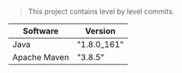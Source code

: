 > This project contains level by level commits.

| Software     | Version      |
| ------       | ------       |
| Java         |  "1.8.0_161" |
| Apache Maven |  "3.8.5"     |

